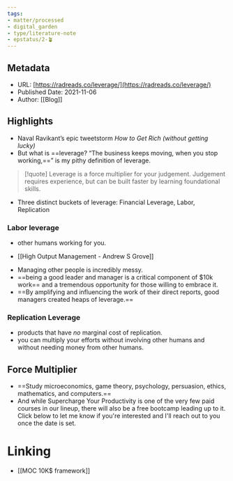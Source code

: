 ```yaml
---
tags: 
- matter/processed
- digital_garden
- type/literature-note
- epstatus/2-🪴
---
```

## Metadata
* URL: [https://radreads.co/leverage/](https://radreads.co/leverage/)
* Published Date: 2021-11-06
* Author: [[Blog]]

## Highlights
* Naval Ravikant’s epic tweetstorm _How to Get Rich (without getting lucky)_
* But what is ==leverage? “The business keeps moving, when you stop working,==” is my pithy definition of leverage.

> [!quote]
> Leverage is a force multiplier for your judgement. Judgement requires experience, but can be built faster by learning foundational skills.

+ Three distinct buckets of leverage: Financial Leverage, Labor, Replication

### Labor leverage

* other humans working for you.
+  [[High Output Management - Andrew S Grove]]
* Managing other people is incredibly messy.
* ==being a good leader and manager is a critical component of $10k work== and a tremendous opportunity for those willing to embrace it.
* ==By amplifying and influencing the work of their direct reports, good managers created heaps of leverage.==

### Replication Leverage
* products that have *no* marginal cost of replication.
* you can multiply your efforts without involving other humans and without needing money from other humans.

## Force Multiplier
* ==Study microeconomics, game theory, psychology, persuasion, ethics, mathematics, and computers.==
* And while Supercharge Your Productivity is one of the very few paid courses in our lineup, there will also be a free bootcamp leading up to it. Click below to let me know if you're interested and I'll reach out to you once the date is set.

# Linking
+ [[MOC 10K$ framework]]